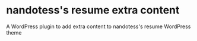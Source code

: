 # nandotess's resume extra content
A WordPress plugin to add extra content to nandotess's resume WordPress theme

